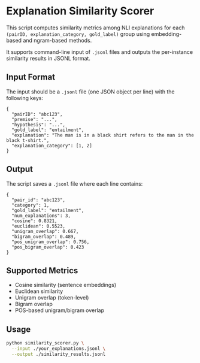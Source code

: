 # Explanation Similarity Scorer

This script computes similarity metrics among NLI explanations for each `(pairID, explanation_category, gold_label)` group using embedding-based and ngram-based methods.

It supports command-line input of `.jsonl` files and outputs the per-instance similarity results in JSONL format.

## Input Format
The input should be a `.jsonl` file (one JSON object per line) with the following keys:
```
{
  "pairID": "abc123",
  "premise": "...",
  "hypothesis": "...",
  "gold_label": "entailment",
  "explanation": "The man is in a black shirt refers to the man in the black t-shirt.",
  "explanation_category": [1, 2]
}
```

## Output
The script saves a `.jsonl` file where each line contains:
```
{
  "pair_id": "abc123",
  "category": 1,
  "gold_label": "entailment",
  "num_explanations": 3,
  "cosine": 0.8321,
  "euclidean": 0.5523,
  "unigram_overlap": 0.667,
  "bigram_overlap": 0.489,
  "pos_unigram_overlap": 0.756,
  "pos_bigram_overlap": 0.423
}
```

## Supported Metrics
- Cosine similarity (sentence embeddings)
- Euclidean similarity
- Unigram overlap (token-level)
- Bigram overlap
- POS-based unigram/bigram overlap

## Usage

```bash
python similarity_scorer.py \
  --input ./your_explanations.jsonl \
  --output ./similarity_results.jsonl
```